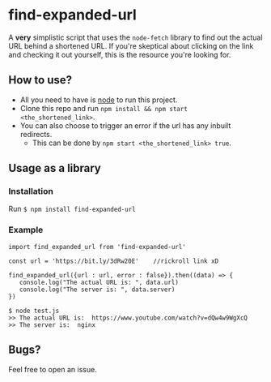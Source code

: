 # find-expanded-url
A **very** simplistic script that uses the `node-fetch` library to find out the actual URL behind a shortened URL.
If you're skeptical about clicking on the link and checking it out yourself, this is the resource you're looking for.

## How to use?
* All you need to have is [node](https://nodejs.dev/en/) to run this project. 
* Clone this repo and run `npm install && npm start <the_shortened_link>`.
* You can also choose to trigger an error if the url has any inbuilt redirects.
    * This can be done by `npm start <the_shortened_link> true`.
    
## Usage as a library
### Installation
   Run `$ npm install find-expanded-url`
### Example
```
import find_expanded_url from 'find-expanded-url'

const url = 'https://bit.ly/3dRw20E'    //rickroll link xD

find_expanded_url({url : url, error : false}).then((data) => {
   console.log("The actual URL is: ", data.url)
   console.log("The server is: ", data.server)
})

```
```
$ node test.js
>> The actual URL is:  https://www.youtube.com/watch?v=dQw4w9WgXcQ
>> The server is:  nginx

```
    
## Bugs?
Feel free to open an issue.
